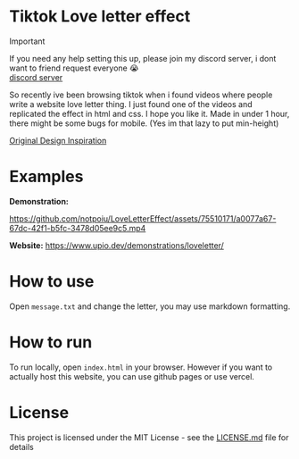# Tiktok Love letter effect
> [!IMPORTANT]  
> If you need any help setting this up, please join my discord server, i dont want to friend request everyone 😭<br>[discord server](https://discord.gg/nue7sWhThk)

So recently ive been browsing tiktok when i found videos where people write a website love letter thing. I just found one of the videos and replicated
the effect in html and css. I hope you like it. Made in under 1 hour, there might be some bugs for mobile. (Yes im that lazy to put min-height)

[Original Design Inspiration](https://www.tiktok.com/@roizenx/video/7329961394260987141)

# Examples

**Demonstration:**

https://github.com/notpoiu/LoveLetterEffect/assets/75510171/a0077a67-67dc-42f1-b5fc-3478d05ee9c5.mp4

**Website:**
https://www.upio.dev/demonstrations/loveletter/


# How to use
Open `message.txt` and change the letter, you may use markdown formatting.

# How to run
To run locally, open `index.html` in your browser.
However if you want to actually host this website, you can use github pages or use vercel.

# License
This project is licensed under the MIT License - see the [LICENSE.md](LICENSE.md) file for details
